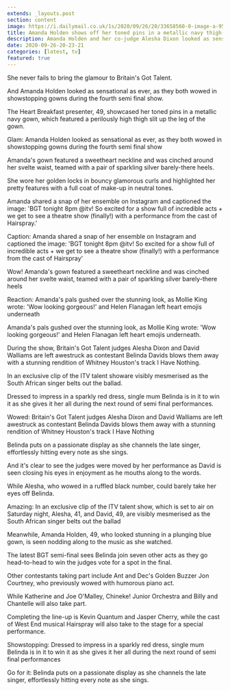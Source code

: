 ```yaml
---
extends: _layouts.post
section: content
image: https://i.dailymail.co.uk/1s/2020/09/26/20/33658560-0-image-a-95_1601148007393.jpg 
title: Amanda Holden shows off her toned pins in a metallic navy thigh-slit gown 
description: Amanda Holden and her co-judge Alesha Dixon looked as sensational as ever, as they both wowed in showstopping gowns during the fourth semi final show. 
date: 2020-09-26-20-23-21 
categories: [latest, tv] 
featured: true 
--- 
```

She never fails to bring the glamour to Britain's Got Talent.

And Amanda Holden looked as sensational as ever, as they both wowed in showstopping gowns during the fourth semi final show.

The Heart Breakfast presenter, 49, showcased her toned pins in a metallic navy gown, which featured a perilously high thigh slit up the leg of the gown. 

Glam: Amanda Holden looked as sensational as ever, as they both wowed in showstopping gowns during the fourth semi final show

Amanda's gown featured a sweetheart neckline and was cinched around her svelte waist, teamed with a pair of sparkling silver barely-there heels.

She wore her golden locks in bouncy glamorous curls and highlighted her pretty features with a full coat of make-up in neutral tones.

Amanda shared a snap of her ensemble on Instagram and captioned the image: 'BGT tonight 8pm @itv! So excited for a show full of incredible acts + we get to see a theatre show (finally!) with a performance from the cast of Hairspray.' 

Caption: Amanda shared a snap of her ensemble on Instagram and captioned the image: 'BGT tonight 8pm @itv! So excited for a show full of incredible acts + we get to see a theatre show (finally!) with a performance from the cast of Hairspray'

Wow! Amanda's gown featured a sweetheart neckline and was cinched around her svelte waist, teamed with a pair of sparkling silver barely-there heels

Reaction: Amanda's pals gushed over the stunning look, as Mollie King wrote: 'Wow looking gorgeous!' and Helen Flanagan left heart emojis underneath

Amanda's pals gushed over the stunning look, as Mollie King wrote: 'Wow looking gorgeous!' and Helen Flanagan left heart emojis underneath.

During the show, Britain's Got Talent judges Alesha Dixon and David Walliams are left awestruck as contestant Belinda Davids blows them away with a stunning rendition of Whitney Houston's track I Have Nothing.

In an exclusive clip of the ITV talent showare visibly mesmerised as the South African singer belts out the ballad.

Dressed to impress in a sparkly red dress, single mum Belinda is in it to win it as she gives it her all during the next round of semi final performances. 

Wowed: Britain's Got Talent judges Alesha Dixon and David Walliams are left awestruck as contestant Belinda Davids blows them away with a stunning rendition of Whitney Houston's track I Have Nothing

Belinda puts on a passionate display as she channels the late singer, effortlessly hitting every note as she sings.

And it's clear to see the judges were moved by her performance as David is seen closing his eyes in enjoyment as he mouths along to the words.

While Alesha, who wowed in a ruffled black number, could barely take her eyes off Belinda.

Amazing: In an exclusive clip of the ITV talent show, which is set to air on Saturday night, Alesha, 41, and David, 49, are visibly mesmerised as the South African singer belts out the ballad

Meanwhile, Amanda Holden, 49, who looked stunning in a plunging blue gown, is seen nodding along to the music as she watched. 

The latest BGT semi-final sees Belinda join seven other acts as they go head-to-head to win the judges vote for a spot in the final. 

Other contestants taking part include Ant and Dec's Golden Buzzer Jon Courtney, who previously wowed with humorous piano act.  

While Katherine and Joe O'Malley, Chineke! Junior Orchestra and Billy and Chantelle will also take part.

Completing the line-up is Kevin Quantum and Jasper Cherry, while the cast of West End musical Hairspray will also take to the stage for a special performance. 

Showstopping: Dressed to impress in a sparkly red dress, single mum Belinda is in it to win it as she gives it her all during the next round of semi final performances

Go for it: Belinda puts on a passionate display as she channels the late singer, effortlessly hitting every note as she sings.

